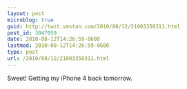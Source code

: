 ```yaml
---
layout: post
microblog: true
guid: http://twit.vmstan.com/2010/08/12/21003350311.html
post_id: 3047059
date: 2010-08-12T14:26:59-0600
lastmod: 2010-08-12T14:26:59-0600
type: post
url: /2010/08/12/21003350311.html
---
```

Sweet! Getting my iPhone 4 back tomorrow.
